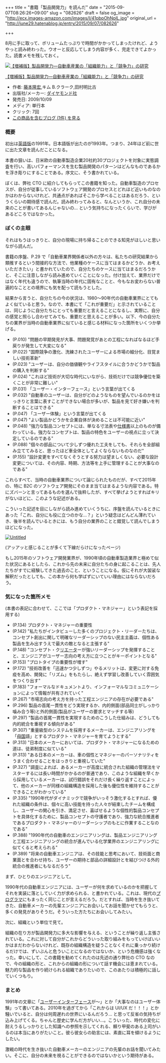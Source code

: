 +++
title = "書籍「製品開発力」を読んだ"
date = "2015-09-07T08:26:26+09:00"
slug = "082626"
draft = false
og_image = "http://ecx.images-amazon.com/images/I/41pbpOhNplL.jpg"
original_url = "http://june29.hatenablog.jp/entry/2015/09/07/082626"

+++

<p>8月に手に取って、ボリュームたっぷりで時間がかかってしまったけれど、ようやっと読み終わった。ウオーと反応してしまう内容が多く、完走できてよかった。読書メモを残しておく。</p>

<p></p>
<div class="hatena-asin-detail">
<a href="http://www.amazon.co.jp/exec/obidos/ASIN/4478001936/cameralady-22/"><img src="http://ecx.images-amazon.com/images/I/41Tgvhx5%2BML._SL160_.jpg" class="hatena-asin-detail-image" alt="【増補版】製品開発力―自動車産業の「組織能力」と「競争力」の研究" title="【増補版】製品開発力―自動車産業の「組織能力」と「競争力」の研究"></a><div class="hatena-asin-detail-info">
<p class="hatena-asin-detail-title"><a href="http://www.amazon.co.jp/exec/obidos/ASIN/4478001936/cameralady-22/">【増補版】製品開発力―自動車産業の「組織能力」と「競争力」の研究</a></p>
<ul>
<li>
<span class="hatena-asin-detail-label">作者:</span> <a class="keyword" href="http://d.hatena.ne.jp/keyword/%C6%A3%CB%DC%CE%B4%B9%A8">藤本隆宏</a>,キム B.クラーク,田村明比古</li>
<li>
<span class="hatena-asin-detail-label">出版社/メーカー:</span> <a class="keyword" href="http://d.hatena.ne.jp/keyword/%A5%C0%A5%A4%A5%E4%A5%E2%A5%F3%A5%C9%BC%D2">ダイヤモンド社</a>
</li>
<li>
<span class="hatena-asin-detail-label">発売日:</span> 2009/10/09</li>
<li>
<span class="hatena-asin-detail-label">メディア:</span> 単行本</li>
<li> <span class="hatena-asin-detail-label">クリック</span>: 7回</li>
<li><a href="http://d.hatena.ne.jp/asin/4478001936/cameralady-22" target="_blank">この商品を含むブログ (1件) を見る</a></li>
</ul>
</div>
<div class="hatena-asin-detail-foot"></div>
</div>

<h3>概要</h3>

<p>初出は<a class="keyword" href="http://d.hatena.ne.jp/keyword/%B1%D1%B8%EC%C8%C7">英語版</a>の1991年。日本語版が出たのが1993年。つまり、24年ほど前に世に出た文章を読んだことになる。</p>

<p>本書の狙いは、日米欧の自動車製造企業20社約30プロジェクトを対象に実態調査を行い、高いパフォーマンスを生む製品開発のパターンはどんなものであるかを浮き彫りにすることである。序文に、そう書かれている。</p>

<p>ぼくは、弊社 CTO に紹介してもらってこの書籍を知った。自動車製造のプロセスが、自分が従事しているソフトウェア開発のプロセスとどれほど近いものなのかはわからないけれど、共通点があればそこから学べることはあるだろう、というくらいの期待感で読んだ。読み終わってみると、なんというか、これ自分の未来のことが書いてあるんじゃないの… という気持ちになったくらいで、学びがあるどころではなかった。</p>

<h3>ぼくの主眼</h3>

<p>それはもうはっきりと、自分の現場に持ち帰ることのできる知見がほしいと思いながら読んだ。</p>

<p>書籍の序盤、P.29 で「自動車業界関係者以外の方々は、私たちの研究結果から類推するという間接的な方法で、他業種のケースに当てはまるかどうか、お考えいただきたい」と書かれていたので、自分たちのケースに当てはまるだろうかと、そこに注意しながら読み進めていくことになった。付け加えて、業界だけではなく年代も違うので、執筆当時の年代に固有なことと、今もなお変わらない普遍的なこととの境界にも気を配って読もうとした。</p>

<p>結果から言うと、自分たちの今の状況は、1980〜90年代の自動車業界にとてもよく似ていると思う。なので、本書にて「これが重要だ」と示されていることは、同じように自分たちにとっても重要だと言えることになるし、実際に、自分の感覚と照らし合わせてみても、重要だと思えることが多い。以下、今の自分たちの業界が当時の自動車業界に似ていると感じる材料になった箇所をいくつか挙げる。</p>

<ul>
<li>(P.010) "問題の早期発見が大事、問題発覚があとの工程になればなるほど手戻りが発生して大変になる"</li>
<li>(P.022) "国際競争の激化、洗練されたユーザーによる市場の細分化、目覚ましい技術革新"</li>
<li>(P.023) "ユーザーは、自分の価値観やライフスタイルに合うかどうかで製品の購入を判断する"</li>
<li>(P.024) "これほど技術が大切な時代にいながら、技術だけでは競争優位を築くことが非常に難しい"</li>
<li>(P.031) 「ユーザー・インターフェース」という言葉が出てくる</li>
<li>(P.032) "自動車のユーザーは、自分がどのようなものを望んでいるのかをはっきりと言葉に表すことができない場合が多いが、製品を見て好き嫌いを判断することはできる"</li>
<li>(P.047) 「ユーザー体験」という言葉が出てくる</li>
<li>(P.047) "よい製品かどうかを企業自体が決めることは不可能に近い"</li>
<li>(P.048) "強力な製品コンセプトには、単なる寸法表や<a class="keyword" href="http://d.hatena.ne.jp/keyword/%BB%C5%CD%CD%BD%F1">仕様書</a>以上のものが備わっている。強力なコンセプトは、製品の特色をユーザーの視点に立って決定しているのである"</li>
<li>(P.088) "個々の部品について少しずつ優れた工夫をしても、それらを全部組み立ててみると、思ったほど車全体としてよくならないものなのだ"</li>
<li>(P.155) "設計変更をすべてなくそうとする努力は望ましくない、必要な設計変更については、その内容、時期、方法等を上手に管理することが大事なのである"</li>
</ul>


<p>これらすべて、当時の自動車業界について論じられたものだが、すべて2015年の、特に B2C のソフトウェア開発にそのまま当てはまるような内容である。特にズバーンと言ってあるものを選んで抜粋したが、すべて挙げようとすればキリがないほどに、このような記述がある。</p>

<p>こういった記述を目にしながら読み進めていくうちに、序盤を読んでいるときにあった「これ、自分にも役に立つのかな…？」という疑念はどんどん薄れていき、後半を読んでいるときには、もう自分の業界のことと錯覚して読んでしまうほどになった。</p>

<p><a data-flickr-embed="true" href="https://www.flickr.com/photos/june29/21198748901/in/datetaken/" title="Untitled"><img src="https://farm6.staticflickr.com/5623/21198748901_a8df1e31c6_z.jpg" alt="Untitled"></a><script async src="//embedr.flickr.com/assets/client-code.js" charset="utf-8"></script></p>

<p>(アッアッと感じることが多くて下線だらけになったページ)</p>

<p>もし2015年のソフトウェア開発業界が、1990年頃の自動車製造業界と極めて似た状況にあるとしたら、これから先の未来に自分たちの身に起こることは、先人たちがすでに経験してきた過去のこと、ということになる。仮にそれが大袈裟な解釈だったとしても、この本から何も学ばずにいていい理由にはならないだろう。</p>

<h3>気になった箇所メモ</h3>

<p>(本書の表記に合わせて、ここでは「プロダクト・マネジャー」という表記を採用する)</p>

<ul>
<li>(P.134) プロダクト・マネジャーの重要性</li>
<li>(P.142) "私たちがインタビューした多くのプロジェクト・リーダーたちは、コンセプト創出に関して明確なリーダーシップのない民主主義は、個性ある製品を生み出すうえで最大の敵となると主張する"</li>
<li>(P.148) "コンセプト・ク<a class="keyword" href="http://d.hatena.ne.jp/keyword/%A5%EA%A5%A8%A1%BC%A5%BF">リエータ</a>ーが強いリーダーシップを発揮することと、エンジニアがユーザー志向の考え方に立つことがキーポイントとなる"</li>
<li>(P.153) "プロトタイプの重要性が増す"</li>
<li>(P.172) "技術改善を「迅速かつ少しずつ」やるメリットは、変更に対する免疫を高め、開発に「リズム」をもたらし、絶えず学習し改善していく雰囲気をつくり出す"</li>
<li>(P.183) "フォーマルなドキュメントより、インフォーマルなコミュニケーションによって情報が共有されていく"</li>
<li>(P.267) "市場志向の考え方を持った工程エンジニアの存在が必要である"</li>
<li>(P.296) 製品の首尾一貫性をどう実現するか、内的側面(部品同士がしっかり噛み合う等)と外的側面(製品がユーザーの要求とマッチする等)</li>
<li>(P.297) "製品の首尾一貫性を実現するためのこうした仕組みは、どうしても内的統合を重視する傾向がある"</li>
<li>(P.307) "重量級型のシステムを採用するメーカーは、エンジニアリングを「<a class="keyword" href="http://d.hatena.ne.jp/keyword/%CA%EC%B9%F1">母国</a>語」とするプロダクト・マネジャーを育てようとする"</li>
<li>(P.313) "日本のメーカーにおいては、プロダクト・マネジャーになるための道は、徒弟制度に似ている"</li>
<li>(P.313) "ある日本のメーカーは、車の個性とマネジャーのパーソナリティをうまく合わせることをはっきりと重視していた"</li>
<li>(P.327) "調査によれば、あるメーカーが高度に統合された組織の管理法をマスターするには長い時間がかかるのが普通であり、このような組織を早くから採用しているメーカーは、試行錯誤をそれだけ長く繰り返すことによって、他のメーカーが同様の組織構造を採用した後も優位性を維持することができることがわかっている"</li>
<li>(P.335) "1990年代がダイナミックで競争がいっそう激化するとすれば、優れた組織の条件は、個々に高い技能を持った人々が結束したチームを構成し、ユーザーの関心を引き、満足させ、喜ばせるような個性的製品コンセプトを具体化するために、製品コンセプトの守護者であり、強力な統合推進者であるプロダクト・マネジャーのリーダーシップのもとに作業することなのである"</li>
<li>(P.388) "1990年代の自動車のエンジニアリングは、製品エンジニアリングと工程エンジニアリングの統合が進んでいる化学業界のエンジニアリングに似てくると考えられる"</li>
<li>(P.389) "将来の自動車エンジニアは、その技能と思考において、技術面と商業面とを合わせ持ち、ユーザーの期待と部品の詳細設計とを結びつける外的統合の推進者にもなるだろう"</li>
</ul>


<p>まず、ひとりのエンジニアとして。</p>

<p>1990年代の自動車エンジニアには、ユーザーが何を求めているのかを把握してそれを実装に落としていく力が求められる、と書かれている。これは、現代の<a class="keyword" href="http://d.hatena.ne.jp/keyword/%A5%D7%A5%ED%A5%B0%A5%E9%A5%DE">プログラマ</a>にもまったく同じことが言えるだろう。だとすれば、当時を生き抜いてきた、自動車メーカーの先輩エンジニアにお会いしてお話を聞かせてもらうと、多くの発見がありそうだ。そういった方たちにお会いしてみたい。</p>

<p>次に、組織という単位で見て。</p>

<p>組織の在り方が製品開発力に多大な影響を与える、ということが繰り返し主張されている。これに対して自分がこれからどういった取り組みをもっていけばいいかはまだわからないけれど、既存の組織構造を疑うことなくそれに乗っかり続けるだけでは、ずいぶんと危ういことになるのではないか、という危機感は強くなった。幸いにして、この書籍を勧めてくれたのは先述の通り弊社の CTO なので、今の組織の形と、これからの組織の形について話す機会には恵まれている。魅力的な製品を作り続けられる組織でありたいので、このあたりは積極的に話していくつもり。</p>

<h3>まとめ</h3>

<p>1991年の文章に「<a class="keyword" href="http://d.hatena.ne.jp/keyword/%A5%E6%A1%BC%A5%B6%A1%BC%A5%A4%A5%F3%A5%BF%A1%BC%A5%D5%A5%A7%A1%BC%A5%B9">ユーザーインターフェース</a>が〜」とか「大事なのはユーザー体験」って書いてある。2010年を過ぎてから「これからは UI/UX だ！！！」とか騒いでいると、自分は何周遅れの世界にいるんだろう… と思って反省の気持ちが込み上げてくる。ちゃんと歴史に学んだ方がいい…。こういった、時代の変化に耐えうるしっかりとした知識への参照を示してくれる、頼り甲斐のある上司がいるのは本当にありがたいこと。彼ら彼女らの助言には、素直に耳を傾けるようにしたい。</p>

<p>激戦の時代を生き抜いた自動車メーカーのエンジニアの先輩のお話を聞いてみたい。そこに、自分の未来を視ることができるのではないかという期待がある。</p>
